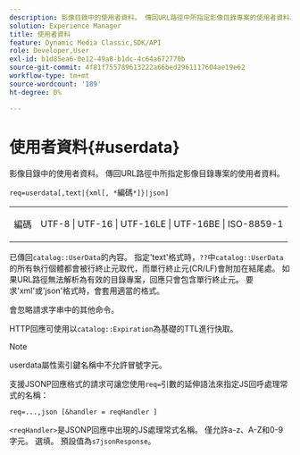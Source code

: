 ```yaml
---
description: 影像目錄中的使用者資料。 傳回URL路徑中所指定影像目錄專案的使用者資料。
solution: Experience Manager
title: 使用者資料
feature: Dynamic Media Classic,SDK/API
role: Developer,User
exl-id: b1d85ea6-0e12-49a8-b1dc-4c64a672770b
source-git-commit: 4f81f755789613222a66bed2961117604ae19e62
workflow-type: tm+mt
source-wordcount: '189'
ht-degree: 0%

---
```


# 使用者資料{#userdata}

影像目錄中的使用者資料。 傳回URL路徑中所指定影像目錄專案的使用者資料。

`req=userdata[,text|{xml[, *`編碼`*]}|json]`

<table id="simpletable_F9D94C83865F4216BCF7987C32FACC46"> 
 <tr class="strow"> 
  <td class="stentry"> <p><span class="varname">編碼</span> </p> </td> 
  <td class="stentry"> <p><span class="codeph"> UTF-8 | UTF-16 | UTF-16LE | UTF-16BE | ISO-8859-1</span> </p></td> 
 </tr> 
</table>

已傳回`catalog::UserData`的內容。 指定&#39;text&#39;格式時，`??`中`catalog::UserData`的所有執行個體都會被行終止元取代，而單行終止元(CR/LF)會附加在結尾處。 如果URL路徑無法解析為有效的目錄專案，回應只會包含單行終止元。 要求&#39;xml&#39;或&#39;json&#39;格式時，會套用適當的格式。

會忽略請求字串中的其他命令。

HTTP回應可使用以`catalog::Expiration`為基礎的TTL進行快取。

>[!NOTE]
>
>userdata屬性索引鍵名稱中不允許冒號字元。

支援JSONP回應格式的請求可讓您使用`req=`引數的延伸語法來指定JS回呼處理常式的名稱：

`req=...,json [&handler = reqHandler ]`

`<reqHandler>`是JSONP回應中出現的JS處理常式名稱。 僅允許a-z、A-Z和0-9字元。 選填。 預設值為`s7jsonResponse`。
